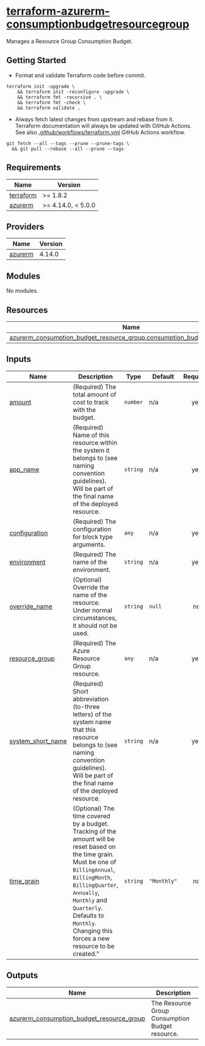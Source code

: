 # [terraform-azurerm-consumptionbudgetresourcegroup][1]

Manages a Resource Group Consumption Budget.

## Getting Started

- Format and validate Terraform code before commit.

```shell
terraform init -upgrade \
    && terraform init -reconfigure -upgrade \
    && terraform fmt -recursive . \
    && terraform fmt -check \
    && terraform validate .
```

- Always fetch latest changes from upstream and rebase from it. Terraform documentation will always be updated with GitHub Actions. See also [.github/workflows/terraform.yml](.github/workflows/terraform.yml) GitHub Actions workflow.

```shell
git fetch --all --tags --prune --prune-tags \
  && git pull --rebase --all --prune --tags
```

<!-- BEGIN_TF_DOCS -->
## Requirements

| Name | Version |
|------|---------|
| <a name="requirement_terraform"></a> [terraform](#requirement\_terraform) | >= 1.8.2 |
| <a name="requirement_azurerm"></a> [azurerm](#requirement\_azurerm) | >= 4.14.0, < 5.0.0 |

## Providers

| Name | Version |
|------|---------|
| <a name="provider_azurerm"></a> [azurerm](#provider\_azurerm) | 4.14.0 |

## Modules

No modules.

## Resources

| Name                                                                                                                                                                                            | Type |
|-------------------------------------------------------------------------------------------------------------------------------------------------------------------------------------------------|------|
| [azurerm_consumption_budget_resource_group.consumption_budget_resourcegroup](https://registry.terraform.io/providers/hashicorp/azurerm/latest/docs/resources/consumption_budget_resource_group) | resource |

## Inputs

| Name | Description | Type | Default | Required |
|------|-------------|------|---------|:--------:|
| <a name="input_amount"></a> [amount](#input\_amount) | (Required) The total amount of cost to track with the budget. | `number` | n/a | yes |
| <a name="input_app_name"></a> [app\_name](#input\_app\_name) | (Required) Name of this resource within the system it belongs to (see naming convention guidelines).<br/>Will be part of the final name of the deployed resource. | `string` | n/a | yes |
| <a name="input_configuration"></a> [configuration](#input\_configuration) | (Required) The configuration for block type arguments. | `any` | n/a | yes |
| <a name="input_environment"></a> [environment](#input\_environment) | (Required) The name of the environment. | `string` | n/a | yes |
| <a name="input_override_name"></a> [override\_name](#input\_override\_name) | (Optional) Override the name of the resource. Under normal circumstances, it should not be used. | `string` | `null` | no |
| <a name="input_resource_group"></a> [resource\_group](#input\_resource\_group) | (Required) The Azure Resource Group resource. | `any` | n/a | yes |
| <a name="input_system_short_name"></a> [system\_short\_name](#input\_system\_short\_name) | (Required) Short abbreviation (to-three letters) of the system name that this resource belongs to (see naming convention guidelines).<br/>Will be part of the final name of the deployed resource. | `string` | n/a | yes |
| <a name="input_time_grain"></a> [time\_grain](#input\_time\_grain) | (Optional) The time covered by a budget. Tracking of the amount will be reset based on the time grain.<br/>Must be one of `BillingAnnual`, `BillingMonth`, `BillingQuarter`, `Annually`, `Monthly` and `Quarterly`.<br/>Defaults to `Monthly`. Changing this forces a new resource to be created." | `string` | `"Monthly"` | no |

## Outputs

| Name                                                                                                                                                                    | Description                                     |
|-------------------------------------------------------------------------------------------------------------------------------------------------------------------------|-------------------------------------------------|
| <a name="output_azurerm_consumption_budget_resource_group"></a> [azurerm\_consumption\_budget\_resource\_group](#output\_azurerm\_consumption\_budget\_resource\_group) | The Resource Group Consumption Budget resource. |
<!-- END_TF_DOCS -->

[1]: https://registry.terraform.io/providers/hashicorp/azurerm/latest/docs/resources/consumption_budget_resource_group
